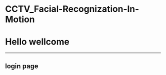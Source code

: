 # CCTV_Facial-Recognization-In-Motion
<h1>Hello wellcome</h1>
<hr>
  <h2>
  <a herf="https://github.com/vishnuvardhankoyya/loginpage">login page</a>
  </h2>
</hr>

